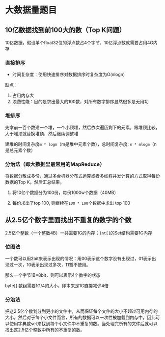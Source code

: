 # 大数据量题目

## 10亿数据找到前100大的数（Top K问题）

10亿数据，假设单个float32位的浮点数占4个字节，10亿浮点数就需要占用4G内存

### 直接排序

* 时间复杂度：使用快速排序对数据排序时复杂度为O(nlogn)

缺点：
1. 占用内存大
2. 浪费性能：目的是求出最大的100数，对所有数字排序显然很多是无用功

### 堆排序

先拿前一百个数建一个堆，一个小顶堆，然后依次遍历剩下的元素，跟堆顶比较，大于堆顶就替换堆顶，然后继续调整堆

建堆的时间复杂度`m * logm`（m是堆中元素个数），总时间复杂度: `n * mlogm`（n是总元素个数）

### 分治法（即大数据里最常用的MapReduce）

将数据分散成多份，通过多台机器分布式运算或者多线程并发计算的方式取得每份数据的Top K，然后汇总结果。

1. 将10亿个数据分为100份，每份1000w个数据（40MB）

2. 每份求出了top 100, 则继续在`100 * 100`个数据中求出 top 100

## 从2.5亿个数字里面找出不重复的数字的个数

2.5亿个整数（一个整数4B）一共需要1G的内存；`int[]`的Set结构需要1G内存

### 位图法

一个数可以用2bit来表示出现的情况：用00表示这个数字没有出现过，01表示出现过一次，10表示出现过多次，11暂不使用。

那么一个字节1B=8bit，则可以表示4个数字的状态

byte[] 数组需要1G/4的大小，即本来是1G直接减少4倍

### 分治法

把这2.5亿个数划分到更小的文件中，从而保证每个文件的大小不超过可用内存的大小。然后对于每个小文件而言，所有的数据可以一次性被加载到内存中，因此可以使用字典或set来找到每个小文件中不重复的数。当处理完所有的文件后就可以找出这2.5亿个整数中所有的不重复的数。
